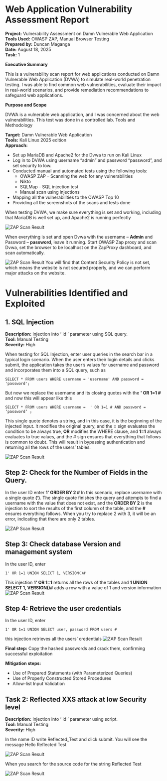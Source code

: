 # Web Application Vulnerability Assessment Report


**Project:** Vulnerability Assessment on Damn Vulnerable Web Application  
**Tools Used:** OWASP ZAP, Manual Browser Testing  
**Prepared by:** Duncan Maganga  
**Date:** August 18, 2025  
**Task:** 1  

**Executive Summary**

This is a vulnerability scan report for web applications conducted on Damn Vulnerable Web Application (DVWA) to simulate real-world penetration testing. I was able to find common web vulnerabilities, evaluate their impact in real-world scenarios, and provide remediation recommendations to safeguard web applications.

**Purpose and Scope**

DVWA is a vulnerable web application, and I was concerned about the web vulnerabilities. This test was done in a controlled lab.
Tools and Methodology  

**Target:** Damn Vulnerable Web Application  
**Tools:** Kali Linux 2025 edition  
**Approach:**
- Set up MariaDB and Apache2 for the Dvwa to run on Kali Linux  
- Log in to DVWA using username “admin” and password “password”, and set security to low.  
- Conducted manual and automated tests using the following tools:  
   - OWASP ZAP – Scanning the web for any vulnerabilities  
   - Nikto
   - SQLMap - SQL injection test
   - Manual scan using injections
- Mapping all the vulnerabilities to the OWASP Top 10
- Providing all the screenshots of the scans and tests done


When testing DVWA, we make sure everything is set and working, including that MariaDB is well set up, and Apache2 is running perfectly

![ZAP Scan Result](accessible.png)

When everything is set and open Dvwa with the username – **Admin** and Password – **password**, leave it running. Start OWASP Zap proxy and scan Dvwa, set the browser to be localhost on the ZapProxy dashboard, and scan automatically.

![ZAP Scan Result](owasp6.png)
You will find that Content Security Policy is not set, which means the website is not secured properly, and we can perform major attacks on the website.

# Vulnerabilities Identified and Exploited  

## 1.	SQL Injection

**Description:** Injection into ‘ id ’ parameter using SQL query.  
**Tool:** Manual Testing   
**Severity:** High  

When testing for SQL Injection, enter user queries in the search bar in a typical login scenario. When the user enters their login details and clicks submit, the application takes the user’s values for username and password and incorporates them into a SQL query, such as   
```
SELECT * FROM users WHERE username = 'username' AND password = 'password';
``` 

But now we replace the username and its closing quotes with the **' OR 1=1 #**  and now this will appear like this   
```
SELECT * FROM users WHERE username =  ' OR 1=1 # AND password = ‘password’ ;  
```
This single quote denotes a string, and in this case, it is the beginning of the injected input. It modifies the original query, and the **=** sign evaluates the condition to be always true, **OR**  modifies the WHERE clause, and **1=1** always evaluates to true values, and the  # sign ensures that everything that follows is common to doubt. 
This will result in bypassing authentication and returning all the rows of the users’ tables.

![ZAP Scan Result](owasp3.png)

## Step 2: Check for the Number of Fields in the Query.

In the user ID enter  **1' ORDER BY 2 #**
 In this scenario, replace username with a single quote **(‘)**. The single quote finishes the query and attempts to find a username with the value that does not exist, and the **ORDER BY 2** is the injection to sort the results of the first column of the table, and the **#** ensures everything follows. When you try to replace 2 with 3, it will be an error, indicating that there are only 2 tables.

![ZAP Scan Result](owasp2.png) 

## Step 3: Check database Version and management system

In the user ID, enter   

```
1' OR 1=1 UNION SELECT 1, VERSION()#
```

This injection **1' OR 1=1** returns all the rows of the tables  and **1 UNION SELECT 1, VERSION()#** adds a row with a value of 1 and version information
![ZAP Scan Result](owasp3.png) 

## Step 4: Retrieve the user credentials
In the user ID, enter 
```
1' OR 1=1 UNION SELECT user, password FROM users #
```
this injection retrieves all the users’ credentials 
![ZAP Scan Result](owasp4.png) 

**Final step:** Copy the hashed passwords and crack them, confirming successful exploitation  

**Mitigation steps:**  
- Use of Prepared Statements (with Parameterized Queries)  
- Use of Properly Constructed Stored Procedures  
- Allow-list Input Validation  



## **Task 2:** Reflected XXS attack at low Security level  
	
**Description:** Injection into ‘ id ’ parameter using script.  
**Tool:** Manual Testing   
**Severity:** High  

In the name ID write Reflected_Test and click submit. You will see the message Hello Reflected Test

![ZAP Scan Result](zap1.png) 

When you search for the source code for the string Reflected Test

![ZAP Scan Result](zap8.png) 
















